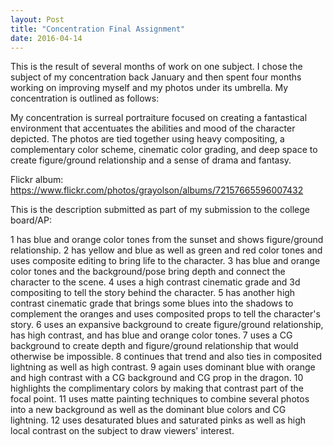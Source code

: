 ```yaml
---
layout: Post
title: "Concentration Final Assignment"
date: 2016-04-14
---
```


This is the result of several months of work on one subject. I chose the
subject of my concentration back January and then spent four months working
on improving myself and my photos under its umbrella. My concentration is outlined
as follows:

My concentration is surreal portraiture focused on creating a
fantastical environment that accentuates the abilities and mood of the
character depicted. The photos are tied together using heavy
compositing, a complementary color scheme, cinematic color grading, and
deep space to create figure/ground relationship and a sense of drama and
fantasy.

Flickr album:
https://www.flickr.com/photos/grayolson/albums/72157665596007432

This is the description submitted as part of my submission to the college board/AP:

1 has blue and orange color tones from the sunset and shows
figure/ground relationship. 2 has yellow and blue as well as green and
red color tones and uses composite editing to bring life to the
character. 3 has blue and orange color tones and the background/pose
bring depth and connect the character to the scene. 4 uses a high
contrast cinematic grade and 3d compositing to tell the story behind the
character. 5 has another high contrast cinematic grade that brings some
blues into the shadows to complement the oranges and uses composited
props to tell the character's story. 6 uses an expansive background to
create figure/ground relationship, has high contrast, and has blue and
orange color tones. 7 uses a CG background to create depth and
figure/ground relationship that would otherwise be impossible. 8
continues that trend and also ties in composited lightning as well as
high contrast. 9 again uses dominant blue with orange and high contrast
with a CG background and CG prop in the dragon. 10 highlights the
complimentary colors by making that contrast part of the focal point. 11
uses matte painting techniques to combine several photos into a new
background as well as the dominant blue colors and CG lightning. 12 uses
desaturated blues and saturated pinks as well as high local contrast on
the subject to draw viewers' interest.
